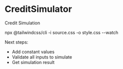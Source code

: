 # CreditSimulator

Credit Simulation

npx @tailwindcss/cli -i source.css -o style.css --watch

Next steps:

- Add constant values
- Validate all inputs to simulate
- Get simulation result
